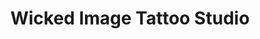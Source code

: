 ---
title: "Wicked Image Tattoo Studio"
url: /ystrad-mynach/wicked-image-tattoo-studio/
shop: tattoo
---